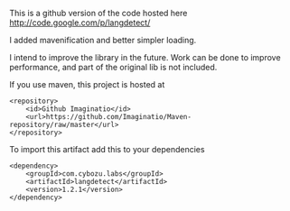 This is a github version of the code hosted here
http://code.google.com/p/langdetect/

I added mavenification and better simpler loading.

I intend to improve the library in the future. Work can be done
to improve performance, and part of the original lib is not included.

If you use maven, this project is hosted at 

	<repository>
		<id>Github Imaginatio</id>
		<url>https://github.com/Imaginatio/Maven-repository/raw/master</url>
	</repository>
		
To import this artifact add this to your dependencies

	<dependency>
		<groupId>com.cybozu.labs</groupId>
		<artifactId>langdetect</artifactId>
		<version>1.2.1</version>
	</dependency>